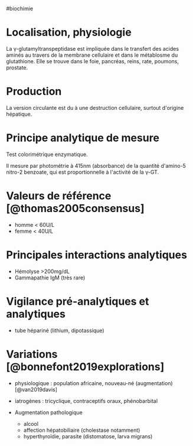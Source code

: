 #biochimie
# Localisation, physiologie

La γ-glutamyltranspeptidase est impliquée dans le transfert des acides aminés au travers de la membrane cellulaire et dans le métablosme du glutathione. Elle se trouve dans le foie, pancréas, reins, rate, poumons, prostate.
# Production

La version circulante est du à une destruction cellulaire, surtout
d'origine hépatique.

# Principe analytique de mesure

Test colorimétrique enzymatique.

Il mesure par photométrie à 415nm (absorbance) de la quantité d'amino-5
nitro-2 benzoate, qui est proportionnelle à l'activité de la γ-GT.

# Valeurs de référence [@thomas2005consensus]

-   homme \< 60U/L
-   femme \< 40U/L

# Principales interactions analytiques

-   Hémolyse \>200mg/dL
-   Gammapathie IgM (très rare)

# Vigilance pré-analytiques et analytiques

-   tube hépariné (lithium, dipotassique)

# Variations [@bonnefont2019explorations]

-   physiologique : population africaine, nouveau-né (augmentation)
    [@van2019davis]

-   iatrogènes : tricyclique, contraceptifs oraux, phénobarbital

-   Augmentation pathologique

    -   alcool
    -   affection hépatobiliaire (cholestase notamment)
    -   hyperthyroïdie, parasite (distomatose, larva migrans)

